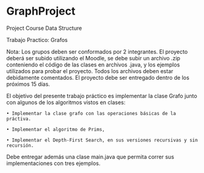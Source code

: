 # GraphProject

Project Course Data Structure

Trabajo Practico: Grafos

Nota: Los grupos deben ser conformados por 2 integrantes. El proyecto deberá ser subido utilizando el Moodle, se debe subir un archivo .zip conteniendo el código de las clases en archivos .java, y los ejemplos utilizados para probar el proyecto. Todos los archivos deben estar debidamente comentados. El proyecto debe ser entregado dentro de los próximos 15 dı́as.

El objetivo del presente trabajo práctico es implementar la clase Grafo junto con algunos de los algoritmos vistos en clases:
    
    • Implementar la clase grafo con las operaciones básicas de la práctiva.
    
    • Implementar el algoritmo de Prims,
    
    • Implementar el Depth-First Search, en sus versiones recursivas y sin recursión.

Debe entregar además una clase main.java que permita correr sus implementaciones con tres ejemplos.
